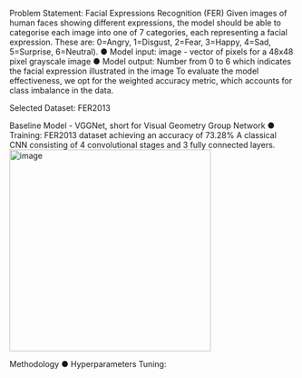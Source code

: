 Problem Statement: Facial Expressions Recognition (FER)
Given images of human faces showing different expressions, the model should be able to categorise each image into one of 7 categories, each representing a facial expression. These are: 0=Angry, 1=Disgust, 2=Fear, 3=Happy, 4=Sad, 5=Surprise, 6=Neutral).
● Model input: image - vector of pixels for a 48x48 pixel grayscale image
● Model output: Number from 0 to 6 which indicates the facial expression illustrated in the image
To evaluate the model effectiveness, we opt for the weighted accuracy metric, which accounts for class imbalance in the data.

Selected Dataset: FER2013

Baseline Model - VGGNet, short for Visual Geometry Group Network
● Training: FER2013 dataset achieving an accuracy of 73.28% 
A classical CNN consisting of 4 convolutional stages and 3 fully connected layers.<img width="355" alt="image" src="https://github.com/Masa-Tantawy/Facial-Expression-Recognition/assets/81775839/f3f1e6dd-0275-44ec-b365-c5cf1d6e3415">

Methodology
● Hyperparameters Tuning:
